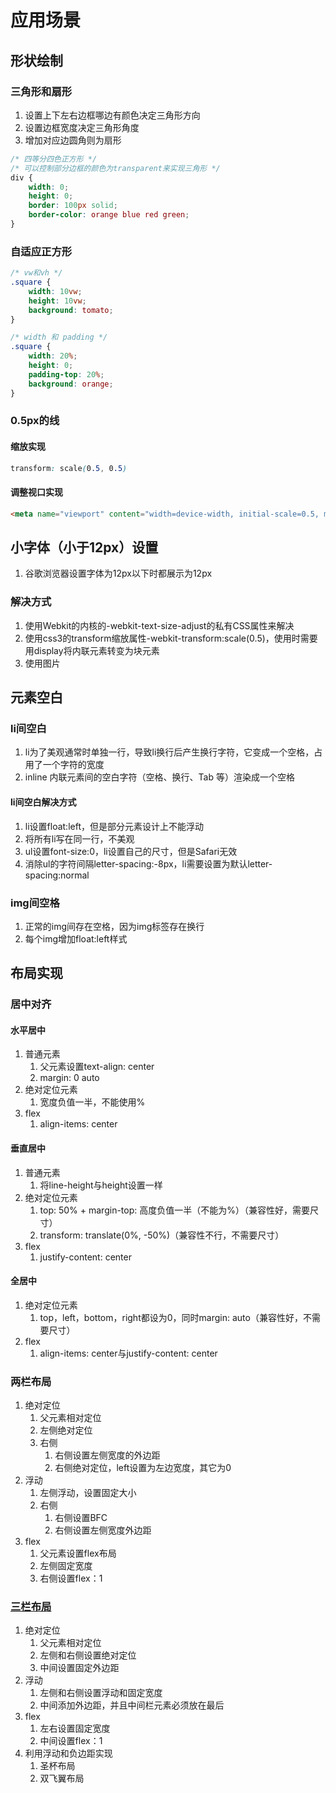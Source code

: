 # 应用场景

## 形状绘制

### 三角形和扇形

1. 设置上下左右边框哪边有颜色决定三角形方向
2. 设置边框宽度决定三角形角度
3. 增加对应边圆角则为扇形

```css
/* 四等分四色正方形 */
/* 可以控制部分边框的颜色为transparent来实现三角形 */
div {
    width: 0;
    height: 0;
    border: 100px solid;
    border-color: orange blue red green;
}
```

### 自适应正方形

```css
/* vw和vh */
.square {
    width: 10vw;
    height: 10vw;
    background: tomato;
}

/* width 和 padding */
.square {
    width: 20%;
    height: 0;
    padding-top: 20%;
    background: orange;
}
```

### 0.5px的线

#### 缩放实现

```css
transform: scale(0.5, 0.5)
```

#### 调整视口实现

```html
<meta name="viewport" content="width=device-width, initial-scale=0.5, minimum-scale=0.5, maximum-scale=0.5" />
```

## 小字体（小于12px）设置

1. 谷歌浏览器设置字体为12px以下时都展示为12px

### 解决方式

1. 使用Webkit的内核的-webkit-text-size-adjust的私有CSS属性来解决
2. 使用css3的transform缩放属性-webkit-transform:scale(0.5)，使用时需要用display将内联元素转变为块元素
3. 使用图片

## 元素空白

### li间空白

1. li为了美观通常时单独一行，导致li换行后产生换行字符，它变成一个空格，占用了一个字符的宽度
2. inline 内联元素间的空白字符（空格、换行、Tab 等）渲染成一个空格

#### li间空白解决方式

1. li设置float:left，但是部分元素设计上不能浮动
2. 将所有li写在同一行，不美观
3. ul设置font-size:0，li设置自己的尺寸，但是Safari无效
4. 消除ul的字符间隔letter-spacing:-8px，li需要设置为默认letter-spacing:normal

### img间空格

1. 正常的img间存在空格，因为img标签存在换行
2. 每个img增加float:left样式

## 布局实现

### 居中对齐

#### 水平居中

1. 普通元素
    1. 父元素设置text-align: center
    2. margin: 0 auto
2. 绝对定位元素
    1. 宽度负值一半，不能使用%
3. flex
    1. align-items: center

#### 垂直居中

1. 普通元素
    1. 将line-height与height设置一样
2. 绝对定位元素
    1. top: 50% + margin-top: 高度负值一半（不能为%）（兼容性好，需要尺寸）
    2. transform: translate(0%, -50%)（兼容性不行，不需要尺寸）
3. flex
    1. justify-content: center

#### 全居中

1. 绝对定位元素
    1. top，left，bottom，right都设为0，同时margin: auto（兼容性好，不需要尺寸）
2. flex
    1. align-items: center与justify-content: center

### 两栏布局

1. 绝对定位
    1. 父元素相对定位
    2. 左侧绝对定位
    3. 右侧
        1. 右侧设置左侧宽度的外边距
        2. 右侧绝对定位，left设置为左边宽度，其它为0
2. 浮动
    1. 左侧浮动，设置固定大小
    2. 右侧
        1. 右侧设置BFC
        2. 右侧设置左侧宽度外边距
3. flex
    1. 父元素设置flex布局
    2. 左侧固定宽度
    3. 右侧设置flex：1

### [三栏布局](https://segmentfault.com/a/1190000023797030)

1. 绝对定位
    1. 父元素相对定位
    2. 左侧和右侧设置绝对定位
    3. 中间设置固定外边距
2. 浮动
    1. 左侧和右侧设置浮动和固定宽度
    2. 中间添加外边距，并且中间栏元素必须放在最后
3. flex
    1. 左右设置固定宽度
    2. 中间设置flex：1
4. 利用浮动和负边距实现
    1. 圣杯布局
    2. 双飞翼布局
